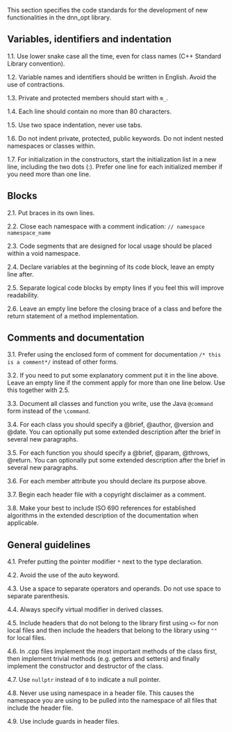 This section specifies the code standards for the development of new functionalities in the dnn_opt library.

## Variables, identifiers and indentation

  1.1. Use lower snake case all the time, even for class names (C++ Standard Library convention).
  
  1.2. Variable names and identifiers should be written in English. Avoid the use of contractions.
  
  1.3. Private and protected members should start with `m_`.
  
  1.4. Each line should contain no more than 80 characters.
  
  1.5. Use two space indentation, never use tabs.
  
  1.6. Do not indent private, protected, public keywords. Do not indent nested namespaces or classes within.
  
  1.7. For initialization in the constructors, start the initialization list in a new line, including the two dots (:). Prefer one line for each initialized member if you need more than one line.
  

## Blocks

  2.1. Put braces in its own lines.
  
  2.2. Close each namespace with a comment indication: ` // namespace namespace_name `
  
  2.3. Code segments that are designed for local usage should be placed within a void namespace.
  
  2.4. Declare variables at the beginning of its code block, leave an empty line after.
  
  2.5. Separate logical code blocks by empty lines if you feel this will improve readability.
  
  2.6. Leave an empty line before the closing brace of a class and before the return statement of a method implementation.
  

## Comments and documentation

  3.1. Prefer using the enclosed form of comment for documentation ` /* this is a comment*/ ` instead of other forms.
  
  3.2. If you need to put some explanatory comment put it in the line above. Leave an empty line if the comment apply for more than one line below. Use this together with 2.5.
  
  3.3. Document all classes and function you write, use the Java `@command` form instead of the `\command`.
  
  3.4. For each class you should specify a @brief, @author, @version and @date. You can optionally put some extended description after the brief in several new paragraphs.
  
  3.5. For each function you should specify a @brief, @param, @throws, @return. You can optionally put some extended description after the brief in several new paragraphs.
  
  3.6. For each member attribute you should declare its purpose above.
  
  3.7. Begin each header file with a copyright disclaimer as a comment.
  
  3.8. Make your best to include ISO 690 references for established algorithms in the extended description of the documentation when applicable.
  

## General guidelines

  4.1. Prefer putting the pointer modifier `*` next to the type declaration.
  
  4.2. Avoid the use of the auto keyword.
  
  4.3. Use a space to separate operators and operands. Do not use space to separate parenthesis.
  
  4.4. Always specify virtual modifier in derived classes.
  
  4.5. Include headers that do not belong to the library first using `<>` for non local files and then include the headers that belong to the library using `""` for local files.
  
  4.6. In .cpp files implement the most important methods of the class first, then implement trivial methods (e.g. getters and setters) and finally implement the constructor and destructor of the class.
  
  4.7. Use `nullptr` instead of `0`  to indicate a null pointer.
  
  4.8. Never use using namespace in a header file. This causes the namespace you are using to be pulled into the namespace of all files that include the header file.
  
  4.9. Use include guards in header files.
